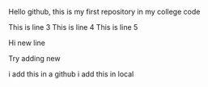 Hello github, this is my first repository in my college code

This is line 3
This is line 4
This is line 5

Hi new line

Try adding new

i add this in a github
i add this in local